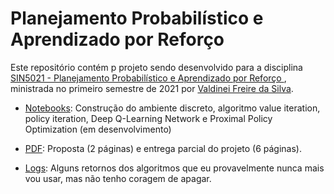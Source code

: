 # Planejamento Probabilístico e Aprendizado por Reforço


Este repositório contém p projeto sendo desenvolvido para a disciplina [SIN5021 - Planejamento Probabilístico e Aprendizado por Reforço ](https://uspdigital.usp.br/janus/componente/disciplinasOferecidasInicial.jsf?action=3&sgldis=SIN5021), ministrada no primeiro semestre de 2021 por [Valdinei Freire da Silva](http://lattes.cnpq.br/0813823100105934).

* [Notebooks](./Notebooks): Construção do ambiente discreto, algoritmo value iteration, policy iteration, Deep Q-Learning Network e Proximal Policy Optimization (em desenvolvimento)

* [PDF](./PDF): Proposta (2 páginas) e entrega parcial do projeto (6 páginas).

* [Logs](./Logs): Alguns retornos dos algoritmos que eu provavelmente nunca mais vou usar, mas não tenho coragem de apagar. 